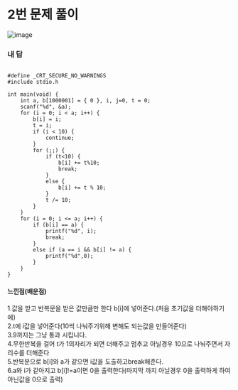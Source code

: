 # 2번 문제 풀이
![image](https://user-images.githubusercontent.com/81015704/121340046-187cbe00-c95a-11eb-85fa-4483cb3726d0.png)

### 내 답
<pre><code>
#define _CRT_SECURE_NO_WARNINGS
#include stdio.h

int main(void) {
	int a, b[1000001] = { 0 }, i, j=0, t = 0;
	scanf("%d", &a);
	for (i = 0; i < a; i++) {
		b[i] = i;
		t = i;
		if (i < 10) {
			continue;
		}
		for (;;) {
			if (t<10) {
				b[i] += t%10;
				break;
			}
			else {
				b[i] += t % 10;
			}
			t /= 10;
		}
	}
	for (i = 0; i <= a; i++) {
		if (b[i] == a) {
			printf("%d", i);
			break;
		}
		else if (a == i && b[i] != a) {
			printf("%d",0);
		}
	}
}
</code></pre>


#### 느낀점(배운점)
1.값을 받고 반복문을 받은 값만큼만 한다 b[i]에 넣어준다.(처음 초기값을 더해야하기에)<br>
2.t에 i값을 넣어준다(10씩 나눠주기위해 변해도 되는값을 만들어준다)<br>
3.9까지는 그냥 통과 시킵니다.<br>
4.무한반복을 걸어 t가 1의자리가 되면 더해주고 멈추고 아닐경우 10으로 나눠주면서 자리수를 더해준다<br>
5.반복문으로 b[i]와 a가 같으면 i값을 도출하고break해준다.<br>
6.a와 i가 같아지고 b[i]!=a이면 0을 출력한다(마지막 까지 아닐경우 0을 출력하게 하여 아닌값을 0으로 출력)<br>

